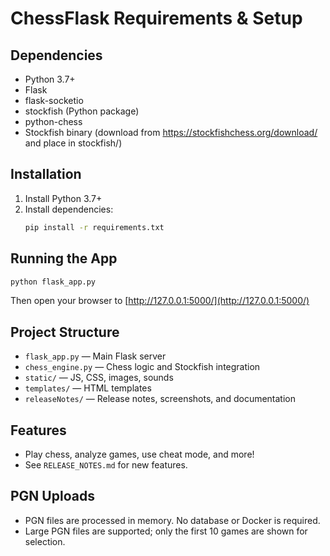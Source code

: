 # ChessFlask Requirements & Setup

## Dependencies
- Python 3.7+
- Flask
- flask-socketio
- stockfish (Python package)
- python-chess
- Stockfish binary (download from https://stockfishchess.org/download/ and place in stockfish/)

## Installation
1. Install Python 3.7+
2. Install dependencies:
   ```sh
   pip install -r requirements.txt
   ```

## Running the App
```sh
python flask_app.py
```
Then open your browser to [http://127.0.0.1:5000/](http://127.0.0.1:5000/)

## Project Structure
- `flask_app.py` — Main Flask server
- `chess_engine.py` — Chess logic and Stockfish integration
- `static/` — JS, CSS, images, sounds
- `templates/` — HTML templates
- `releaseNotes/` — Release notes, screenshots, and documentation

## Features
- Play chess, analyze games, use cheat mode, and more!
- See `RELEASE_NOTES.md` for new features.

## PGN Uploads
- PGN files are processed in memory. No database or Docker is required.
- Large PGN files are supported; only the first 10 games are shown for selection. 